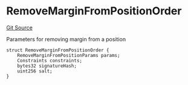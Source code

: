 # RemoveMarginFromPositionOrder
[Git Source](https://github.com/solidant/unlimited-contracts/blob/06933827b140eb30ab8723aa85a9cdce2333525a/src/interfaces/ITradeManager.sol)

Parameters for removing margin from a position


```solidity
struct RemoveMarginFromPositionOrder {
    RemoveMarginFromPositionParams params;
    Constraints constraints;
    bytes32 signatureHash;
    uint256 salt;
}
```

